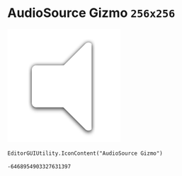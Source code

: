 # AudioSource Gizmo `256x256`
<img src="/img/AudioSource%20Gizmo.png" width=256 height=256>

``` CSharp
EditorGUIUtility.IconContent("AudioSource Gizmo")
```
```
-6468954903327631397
```
